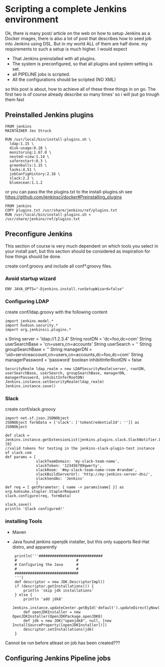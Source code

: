 # Scripting a complete Jenkins environment

Ok, there is many post/ article on the web on how to setup Jenkins as a Docker images, there is also a lot of post that describes how to seed job into Jenkins using DSL. But in my world ALL of them are half done. my requirements to such a setup is much higher. I would expect

* That Jenkins preinstalled with all plugins.
* The system is preconfigured, so that all plugins and system setting is set.
* all PIPELINE jobs is scripted.
* All the configurations should be scripted (NO XML)

so this post is about, how to achieve all of these three things in on go. The first two is of course already describe so many times' so i will jsut go trough them fast

## Preinstalled Jenkins plugins

    FROM jenkins
    MAINTAINER Jes Struck

    RUN /usr/local/bin/install-plugins.sh \
      ldap:1.15 \
      disk-usage:0.28 \
      monitoring:1.67.0 \
      nested-view:1.14 \
      saferestart:0.3 \
      greenballs:1.15 \
      tasks:4.51 \
      jobConfigHistory:2.16 \
      slack:2.2 \
      blueocean:1.1.2


or you can pass the the plugins.txt to the install-plugins.sh see https://github.com/jenkinsci/docker#Preinstalling_plugins

    FROM jenkins
    COPY plugins.txt /usr/share/jenkins/ref/plugins.txt
    RUN /usr/local/bin/install-plugins.sh < /usr/share/jenkins/ref/plugins.txt


## Preconfigure Jenkins
This section of course is very much dependent on which tools you select in your install part, but this section should be considered as inspiration for how things should be done.

create conf.groovy and include all conf*.groovy files.

### Avoid startup wizard

    ENV JAVA_OPTS="-Djenkins.install.runSetupWizard=false"

### Configuring LDAP
create conf/ldap.groovy with the following content

    import jenkins.model.*
    import hudson.security.*
    import org.jenkinsci.plugins.*
s
    String server = 'ldap://1.2.3.4'
    String rootDN = 'dc=foo,dc=com'
    String userSearchBase = 'cn=users,cn=accounts'
    String userSearch = ''
    String groupSearchBase = ''
    String managerDN = 'uid=serviceaccount,cn=users,cn=accounts,dc=foo,dc=com'
    String managerPassword = 'password'
    boolean inhibitInferRootDN = false

    SecurityRealm ldap_realm = new LDAPSecurityRealm(server, rootDN, userSearchBase, userSearch, groupSearchBase, managerDN, managerPassword, inhibitInferRootDN)
    Jenkins.instance.setSecurityRealm(ldap_realm)
    Jenkins.instance.save()

### Slack
create conf/slack.groovy

    import net.sf.json.JSONObject
    JSONObject formData = ['slack': ['tokenCredentialId': '']] as JSONObject

    def slack = Jenkins.instance.getExtensionList(jenkins.plugins.slack.SlackNotifier.DescriptorImpl.class)[0]
    //valid tokens for testing in the jenkins-slack-plugin-test instance of slack.com
    def params = [
                  slackTeamDomain: 'my-slack-team-name',
                  slackToken: '123456789qwerty',
                  slackRoom: '#my-slack-team-name-room #random',
                  slackBuildServerUrl: 'http://my-jenkins-server-dns/',
                  slackSendAs: 'Jenkins'
                  ]
    def req = [ getParameter: { name -> params[name] }] as org.kohsuke.stapler.StaplerRequest
    slack.configure(req, formData)

    slack.save()
    println 'Slack configured!'

### installing Tools
 * Maven
 * Java
    found jenkins openjdk installer, but this only supports Red-Hat distro, and apparently

        println('''#############################
        #                           #
        # Configuring the Java      #
        #                           #
        #############################
        ''')
        def descriptor = new JDK.DescriptorImpl()
        if (descriptor.getInstallations()) {
            println 'skip jdk installations'
        } else {
            println 'add jdk8'
            Jenkins.instance.updateCenter.getById('default').updateDirectlyNow(true)
            def openJDKInstaller = new OpenJDKInstaller(OpenJDKPackage.openJDK8)
            def jdk = new JDK("openjdk8", null, [new InstallSourceProperty([openJDKInstaller])])
            descriptor.setInstallations(jdk)
        }

Cannot be run before atleast on job has been created???


## Configuring Jenkins Pipeline jobs


